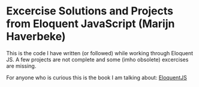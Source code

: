 # Excercise Solutions and Projects from Eloquent JavaScript (Marijn Haverbeke)

This is the code I have written (or followed) while working through Eloquent JS.
A few projects are not complete and some (imho obsolete) excercises are missing.

For anyone who is curious this is the book I am talking about: [EloquentJS](http://eloquentjavascript.net/)
